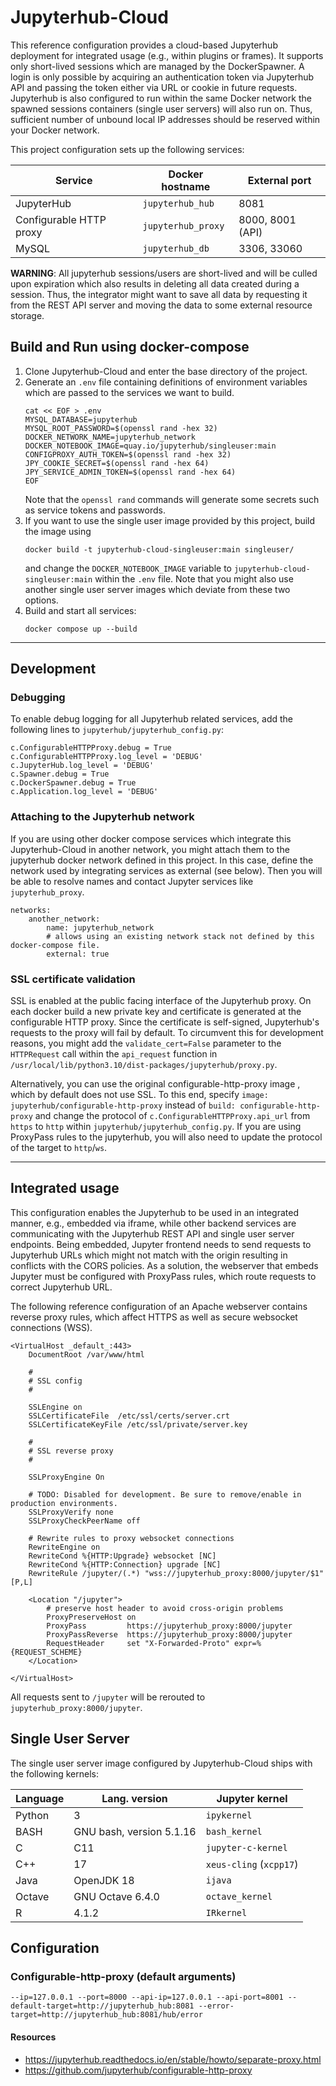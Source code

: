 # Jupyterhub-Cloud

This reference configuration provides a cloud-based Jupyterhub deployment for integrated usage (e.g., within plugins or frames).
It supports only short-lived sessions which are managed by the DockerSpawner.
A login is only possible by acquiring an authentication token via Jupyterhub API and passing the token either via URL or cookie in future requests.
Jupyterhub is also configured to run within the same Docker network the spawned sessions containers (single user servers) will also run on.
Thus, sufficient number of unbound local IP addresses should be reserved within your Docker network.

This project configuration sets up the following services:

| Service                 | Docker hostname    | External port    |
|-------------------------|--------------------|------------------|
| JupyterHub              | `jupyterhub_hub`   | 8081             |
| Configurable HTTP proxy | `jupyterhub_proxy` | 8000, 8001 (API) |
| MySQL                   | `jupyterhub_db`    | 3306, 33060      |


**WARNING**: All jupyterhub sessions/users are short-lived and will be culled upon expiration which also results in deleting all data created during a session.
Thus, the integrator might want to save all data by requesting it from the REST API server and moving the data to some external resource storage.


## Build and Run using docker-compose

1. Clone Jupyterhub-Cloud and enter the base directory of the project.
2. Generate an `.env` file containing definitions of environment variables which are passed to the services we want to build.
    ```
    cat << EOF > .env
    MYSQL_DATABASE=jupyterhub
    MYSQL_ROOT_PASSWORD=$(openssl rand -hex 32)
    DOCKER_NETWORK_NAME=jupyterhub_network
    DOCKER_NOTEBOOK_IMAGE=quay.io/jupyterhub/singleuser:main
    CONFIGPROXY_AUTH_TOKEN=$(openssl rand -hex 32)
    JPY_COOKIE_SECRET=$(openssl rand -hex 64)
    JPY_SERVICE_ADMIN_TOKEN=$(openssl rand -hex 64)
    EOF
    ```
   Note that the `openssl rand` commands will generate some secrets such as service tokens and passwords.
3. If you want to use the single user image provided by this project, build the image using
   ```
   docker build -t jupyterhub-cloud-singleuser:main singleuser/
   ```
   and change the `DOCKER_NOTEBOOK_IMAGE` variable to `jupyterhub-cloud-singleuser:main` within the `.env` file.  Note that you might also use another single user server images which deviate from these two options.
4. Build and start all services:
   ```
   docker compose up --build
   ```

---

## Development

### Debugging

To enable debug logging for all Jupyterhub related services, add the following lines to `jupyterhub/jupyterhub_config.py`:
```
c.ConfigurableHTTPProxy.debug = True
c.ConfigurableHTTPProxy.log_level = 'DEBUG'
c.JupyterHub.log_level = 'DEBUG'
c.Spawner.debug = True
c.DockerSpawner.debug = True
c.Application.log_level = 'DEBUG'
```

### Attaching to the Jupyterhub network

If you are using other docker compose services which integrate this Jupyterhub-Cloud in another network, you might attach them to the jupyterhub docker network defined in this project.
In this case, define the network used by integrating services as external (see below). Then you will be able to resolve names and contact Jupyter services like `jupyterhub_proxy`.

```
networks:
    another_network:
        name: jupyterhub_network
        # allows using an existing network stack not defined by this docker-compose file.
        external: true
```

### SSL certificate validation

SSL is enabled at the public facing interface of the Jupyterhub proxy.
On each docker build a new private key and certificate is generated at the configurable HTTP proxy.
Since the certificate is self-signed, Jupyterhub's requests to the proxy will fail by default.
To circumvent this for development reasons, you might add the `validate_cert=False` parameter to the `HTTPRequest` call within the `api_request` function in `/usr/local/lib/python3.10/dist-packages/jupyterhub/proxy.py`.

Alternatively, you can use the original configurable-http-proxy image , which by default does not use SSL.
To this end, specify `image: jupyterhub/configurable-http-proxy` instead of `build: configurable-http-proxy` and change
the protocol of `c.ConfigurableHTTPProxy.api_url` from `https` to `http` within `jupyterhub/jupyterhub_config.py`.
If you are using ProxyPass rules to the jupyterhub, you will also need to update the protocol of the target to `http`/`ws`. 

---

## Integrated usage

This configuration enables the Jupyterhub to be used in an integrated manner, e.g., embedded via iframe, while other backend services are communicating with the Jupyterhub REST API and single user server endpoints.
Being embedded, Jupyter frontend needs to send requests to Jupyterhub URLs which might not match with the origin resulting in conflicts with the CORS policies.
As a solution, the webserver that embeds Jupyter must be configured with ProxyPass rules, which route requests to correct Jupyterhub URL.

The following reference configuration of an Apache webserver contains reverse proxy rules, which affect HTTPS as well as secure websocket connections (WSS).

```
<VirtualHost _default_:443>
    DocumentRoot /var/www/html

    #
    # SSL config
    #

    SSLEngine on
    SSLCertificateFile	/etc/ssl/certs/server.crt
    SSLCertificateKeyFile /etc/ssl/private/server.key

    #
    # SSL reverse proxy
    #

    SSLProxyEngine On

    # TODO: Disabled for development. Be sure to remove/enable in production environments.
    SSLProxyVerify none
    SSLProxyCheckPeerName off

    # Rewrite rules to proxy websocket connections
    RewriteEngine on
    RewriteCond %{HTTP:Upgrade} websocket [NC]
    RewriteCond %{HTTP:Connection} upgrade [NC]
    RewriteRule /jupyter/(.*) "wss://jupyterhub_proxy:8000/jupyter/$1" [P,L]

    <Location "/jupyter">
        # preserve host header to avoid cross-origin problems
        ProxyPreserveHost on
        ProxyPass         https://jupyterhub_proxy:8000/jupyter
        ProxyPassReverse  https://jupyterhub_proxy:8000/jupyter
        RequestHeader     set "X-Forwarded-Proto" expr=%{REQUEST_SCHEME}
    </Location>

</VirtualHost>
```

All requests sent to `/jupyter` will be rerouted to `jupyterhub_proxy:8000/jupyter`.


## Single User Server

The single user server image configured by Jupyterhub-Cloud ships with the following kernels:

| Language | Lang. version            | Jupyter kernel          |
|----------|--------------------------|-------------------------|
| Python   | 3                        | `ipykernel`             |
| BASH     | GNU bash, version 5.1.16 | `bash_kernel`           |
| C        | C11                      | `jupyter-c-kernel`      |
| C++      | 17                       | `xeus-cling` (`xcpp17`) |
| Java     | OpenJDK 18               | `ijava`                 |
| Octave   | GNU Octave 6.4.0         | `octave_kernel`         |
| R        | 4.1.2                    | `IRkernel`              |


## Configuration


### Configurable-http-proxy (default arguments)
```
--ip=127.0.0.1 --port=8000 --api-ip=127.0.0.1 --api-port=8001 --default-target=http://jupyterhub_hub:8081 --error-target=http://jupyterhub_hub:8081/hub/error
```

#### Resources
- https://jupyterhub.readthedocs.io/en/stable/howto/separate-proxy.html
- https://github.com/jupyterhub/configurable-http-proxy